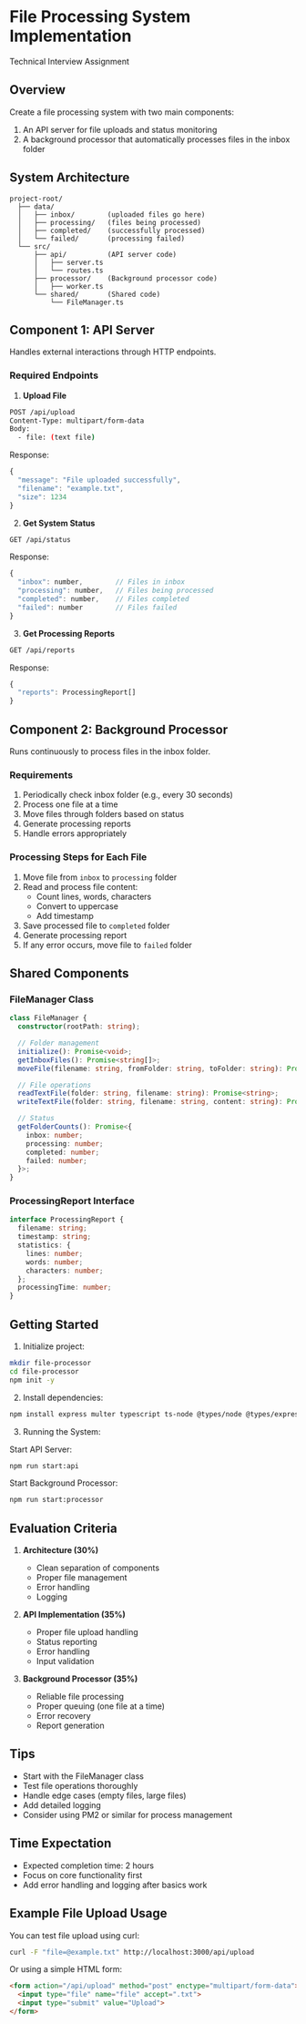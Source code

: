 # File Processing System Implementation
Technical Interview Assignment

## Overview
Create a file processing system with two main components:
1. An API server for file uploads and status monitoring
2. A background processor that automatically processes files in the inbox folder

## System Architecture
```
project-root/
  ├── data/
  │   ├── inbox/        (uploaded files go here)
  │   ├── processing/   (files being processed)
  │   ├── completed/    (successfully processed)
  │   └── failed/       (processing failed)
  └── src/
      ├── api/          (API server code)
      │   ├── server.ts
      │   └── routes.ts
      ├── processor/    (Background processor code)
      │   ├── worker.ts
      └── shared/       (Shared code)
          └── FileManager.ts
```

## Component 1: API Server
Handles external interactions through HTTP endpoints.

### Required Endpoints

1. **Upload File**
```bash
POST /api/upload
Content-Type: multipart/form-data
Body:
  - file: (text file)
```

Response:
```JavaScript
{
  "message": "File uploaded successfully",
  "filename": "example.txt",
  "size": 1234
}
```

2. **Get System Status**
```bash
GET /api/status
```

Response:

```JavaScript
{
  "inbox": number,        // Files in inbox
  "processing": number,   // Files being processed
  "completed": number,    // Files completed
  "failed": number        // Files failed
}
```

3. **Get Processing Reports**
```bash
GET /api/reports
```

Response:
```TypeScript
{
  "reports": ProcessingReport[]
}
```

## Component 2: Background Processor
Runs continuously to process files in the inbox folder.

### Requirements
1. Periodically check inbox folder (e.g., every 30 seconds)
2. Process one file at a time
3. Move files through folders based on status
4. Generate processing reports
5. Handle errors appropriately

### Processing Steps for Each File
1. Move file from `inbox` to `processing` folder
2. Read and process file content:
   - Count lines, words, characters
   - Convert to uppercase
   - Add timestamp
3. Save processed file to `completed` folder
4. Generate processing report
5. If any error occurs, move file to `failed` folder

## Shared Components

### FileManager Class
```typescript
class FileManager {
  constructor(rootPath: string);

  // Folder management
  initialize(): Promise<void>;
  getInboxFiles(): Promise<string[]>;
  moveFile(filename: string, fromFolder: string, toFolder: string): Promise<void>;

  // File operations
  readTextFile(folder: string, filename: string): Promise<string>;
  writeTextFile(folder: string, filename: string, content: string): Promise<void>;

  // Status
  getFolderCounts(): Promise<{
    inbox: number;
    processing: number;
    completed: number;
    failed: number;
  }>;
}
```

### ProcessingReport Interface
```typescript
interface ProcessingReport {
  filename: string;
  timestamp: string;
  statistics: {
    lines: number;
    words: number;
    characters: number;
  };
  processingTime: number;
}
```

## Getting Started

1. Initialize project:
```bash
mkdir file-processor
cd file-processor
npm init -y
```

2. Install dependencies:
```bash
npm install express multer typescript ts-node @types/node @types/express @types/multer
```

3. Running the System:

Start API Server:
```bash
npm run start:api
```

Start Background Processor:
```bash
npm run start:processor
```

## Evaluation Criteria

1. **Architecture (30%)**
   - Clean separation of components
   - Proper file management
   - Error handling
   - Logging

2. **API Implementation (35%)**
   - Proper file upload handling
   - Status reporting
   - Error handling
   - Input validation

3. **Background Processor (35%)**
   - Reliable file processing
   - Proper queuing (one file at a time)
   - Error recovery
   - Report generation

## Tips
- Start with the FileManager class
- Test file operations thoroughly
- Handle edge cases (empty files, large files)
- Add detailed logging
- Consider using PM2 or similar for process management

## Time Expectation
- Expected completion time: 2 hours
- Focus on core functionality first
- Add error handling and logging after basics work

## Example File Upload Usage

You can test file upload using curl:
```bash
curl -F "file=@example.txt" http://localhost:3000/api/upload
```

Or using a simple HTML form:
```html
<form action="/api/upload" method="post" enctype="multipart/form-data">
  <input type="file" name="file" accept=".txt">
  <input type="submit" value="Upload">
</form>
```
